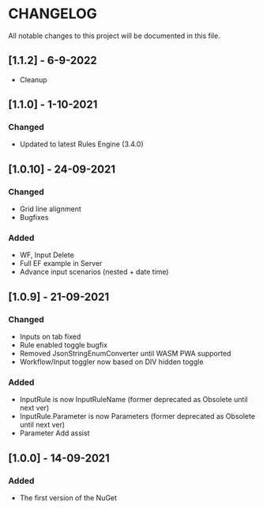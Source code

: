 # CHANGELOG

All notable changes to this project will be documented in this file.

## [1.1.2] - 6-9-2022
- Cleanup

## [1.1.0] - 1-10-2021

### Changed
- Updated to latest Rules Engine (3.4.0)


## [1.0.10] - 24-09-2021

### Changed
- Grid line alignment
- Bugfixes

### Added
- WF, Input Delete
- Full EF example in Server
- Advance input scenarios (nested + date time)

## [1.0.9] - 21-09-2021

### Changed
- Inputs on tab fixed
- Rule enabled toggle bugfix
- Removed JsonStringEnumConverter until WASM PWA supported
- Workflow/Input toggler now based on DIV hidden toggle

### Added
- InputRule is now InputRuleName (former deprecated as Obsolete until next ver)
- InputRule.Parameter is now Parameters (former deprecated as Obsolete until next ver)
- Parameter Add assist

## [1.0.0] - 14-09-2021

### Added
- The first version of the NuGet
